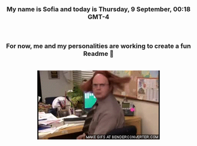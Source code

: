 


<div align="center">
<h3 >My name is Sofia and today is Thursday, 9 September, 00:18 GMT-4</h3><br>
<h3 >For now, me and my personalities are working to create a fun Readme 👋
</h3><br>
<img src='img/dwight.gif' alt='working...'/>
</div>
